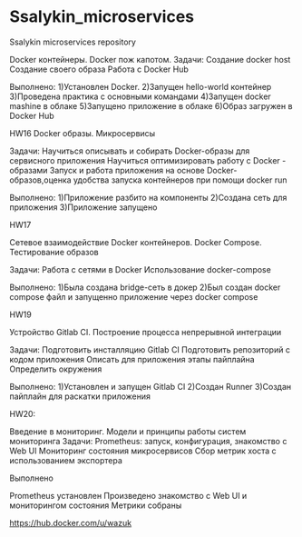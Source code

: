 # Ssalykin_microservices
Ssalykin microservices repository

Docker контейнеры. Docker пож капотом.
Задачи:
Создание docker host
Создание своего образа
Работа с Docker Hub

Выполнено:
1)Установлен Docker.
2)Запущен hello-world контейнер
3)Проведена практика с основными командами
4)Запущен docker mashine в облаке
5)Запущено приложение в облаке
6)Образ загружен в Docker Hub

HW16
Docker образы. Микросервисы

Задачи:
Научиться описывать и собирать Docker-образы для сервисного приложения 
Научиться оптимизировать работу с Docker - образами 
Запуск и работа приложения на основе Docker-образов,оценка удобства запуска контейнеров при помощи docker run

Выполнено:
1)Приложение разбито на компоненты
2)Создана сеть для приложения
3)Приложение запущено


HW17

Сетевое взаимодействие Docker контейнеров. Docker Compose. Тестирование образов

Задачи:
Работа с сетями в Docker
Использование docker-compose

Выполнено:
1)Была создана bridge-сеть в докер
2)Был создан docker compose файл и запущенно приложение через docker compose

HW19


Устройство Gitlab CI. Построение процесса непрерывной интеграции

Задачи:
Подготовить инсталляцию Gitlab CI 
Подготовить репозиторий с кодом приложения
Описать для приложения этапы пайплайна
Определить окружения

Выполнено:
1)Установлен и запущен Gitlab CI
2)Создан Runner
3)Создан пайплайн для раскатки приложения

HW20:

 Введение в мониторинг. Модели и принципы работы систем мониторинга 
    Задачи:
 Prometheus: запуск, конфигурация, знакомство с Web UI
 Мониторинг состояния микросервисов
 Сбор метрик хоста с использованием экспортера

 Выполнено

 Prometheus установлен
 Произведено знакомство с Web UI и мониторингом состояния
 Метрики собраны

https://hub.docker.com/u/wazuk


